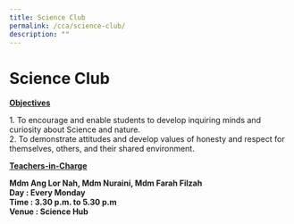 ```yaml
---
title: Science Club
permalink: /cca/science-club/
description: ""
---
```

# Science Club
<b><u>Objectives</u></b>

1\. To encourage and enable students to develop inquiring minds and curiosity about Science and nature.   
2\. To demonstrate attitudes and develop values of honesty and respect for themselves, others, and their shared environment.  
  
<b><u>Teachers-in-Charge</u></b>
  
**Mdm Ang Lor Nah, Mdm Nuraini, Mdm Farah Filzah**   
**Day : Every Monday**    
**Time : 3.30 p.m. to 5.30 p.m**   
**Venue : Science Hub**